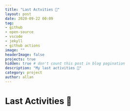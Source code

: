 ```yaml
---
title: "Last Actvities 📃"
layout: post
date: 2020-09-22 00:09
tag: 
- github
- open-source
- vscode
- jekyll
- github actions
image: ""
headerImage: false
projects: true
hidden: true # don't count this post in blog pagination
description: "My last activities 📃"
category: project
author: allan
---
```


# Last Activities 📃

<!--START_SECTION:activity-->

<!--END_SECTION:activity-->
